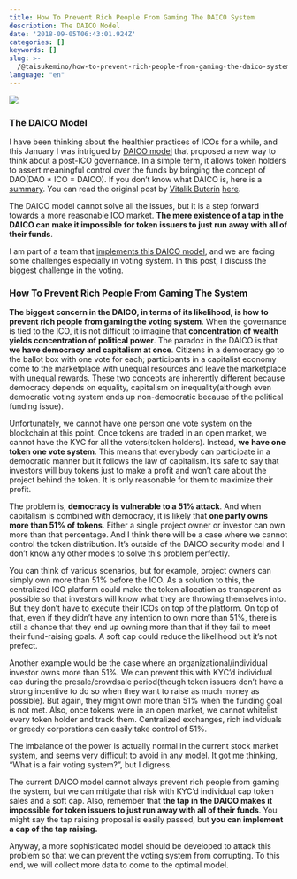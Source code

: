 ```yaml
---
title: How To Prevent Rich People From Gaming The DAICO System
description: The DAICO Model
date: '2018-09-05T06:43:01.924Z'
categories: []
keywords: []
slug: >-
  /@taisukemino/how-to-prevent-rich-people-from-gaming-the-daico-system-8d4c85e7ede3
language: "en"
---
```


![](https://cdn-images-1.medium.com/max/1200/1*CFbHqKuklsNNo7sRhUgnqg.png)

### **The DAICO Model**

I have been thinking about the healthier practices of ICOs for a while, and this January I was intrigued by [DAICO model](https://ethresear.ch/t/explanation-of-daicos/465) that proposed a new way to think about a post-ICO governance. In a simple term, it allows token holders to assert meaningful control over the funds by bringing the concept of DAO(DAO \* ICO = DAICO). If you don’t know what DAICO is, here is a [summary](https://medium.com/icovo/what-is-daico-b88286fa7b7f). You can read the original post by [Vitalik Buterin](https://medium.com/u/587a00dbce51) [here](https://ethresear.ch/t/explanation-of-daicos/465).

The DAICO model cannot solve all the issues, but it is a step forward towards a more reasonable ICO market. **The mere existence of a tap in the DAICO can make it impossible for token issuers to just run away with all of their funds**.

I am part of a team that [implements this DAICO model](https://github.com/icovo/DAICOVO), and we are facing some challenges especially in voting system. In this post, I discuss the biggest challenge in the voting.

### **How To Prevent Rich People From Gaming The System**

**The biggest concern in the DAICO, in terms of its likelihood, is how to prevent rich people from gaming the voting system**. When the governance is tied to the ICO, it is not difficult to imagine that **concentration of wealth yields concentration of political power**. The paradox in the DAICO is that **we have democracy and capitalism at once**. Citizens in a democracy go to the ballot box with one vote for each; participants in a capitalist economy come to the marketplace with unequal resources and leave the marketplace with unequal rewards. These two concepts are inherently different because democracy depends on equality, capitalism on inequality(although even democratic voting system ends up non-democratic because of the political funding issue).

Unfortunately, we cannot have one person one vote system on the blockchain at this point. Once tokens are traded in an open market, we cannot have the KYC for all the voters(token holders). Instead, **we have one token one vote system**. This means that everybody can participate in a democratic manner but it follows the law of capitalism. It’s safe to say that investors will buy tokens just to make a profit and won’t care about the project behind the token. It is only reasonable for them to maximize their profit.

The problem is, **democracy is vulnerable to a 51% attack**. And when capitalism is combined with democracy, it is likely that **one party owns more than 51% of tokens**. Either a single project owner or investor can own more than that percentage. And I think there will be a case where we cannot control the token distribution. It’s outside of the DAICO security model and I don’t know any other models to solve this problem perfectly.

You can think of various scenarios, but for example, project owners can simply own more than 51% before the ICO. As a solution to this, the centralized ICO platform could make the token allocation as transparent as possible so that investors will know what they are throwing themselves into. But they don’t have to execute their ICOs on top of the platform. On top of that, even if they didn’t have any intention to own more than 51%, there is still a chance that they end up owning more than that if they fail to meet their fund-raising goals. A soft cap could reduce the likelihood but it’s not prefect.

Another example would be the case where an organizational/individual investor owns more than 51%. We can prevent this with KYC’d individual cap during the presale/crowdsale period(though token issuers don’t have a strong incentive to do so when they want to raise as much money as possible). But again, they might own more than 51% when the funding goal is not met. Also, once tokens were in an open market, we cannot whitelist every token holder and track them. Centralized exchanges, rich individuals or greedy corporations can easily take control of 51%.

The imbalance of the power is actually normal in the current stock market system, and seems very difficult to avoid in any model. It got me thinking, “What is a fair voting system?”, but I digress.

The current DAICO model cannot always prevent rich people from gaming the system, but we can mitigate that risk with KYC’d individual cap token sales and a soft cap. Also, remember that **the tap in the DAICO makes it impossible for token issuers to just run away with all of their funds**. You might say the tap raising proposal is easily passed, but **you can implement a cap of the tap raising.**

Anyway, a more sophisticated model should be developed to attack this problem so that we can prevent the voting system from corrupting. To this end, we will collect more data to come to the optimal model.
